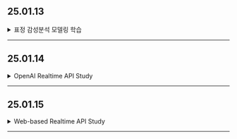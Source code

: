 ## 25.01.13

<details>

<summary>표정 감성분석 모델링 학습</summary>

## 1. 표정 감정분석 AI 프로토타입을 위한 데이터 수집
- **FER-2013 데이터셋 선정**  
  - 표정(감정) 인식 모델 학습을 위해 대표적으로 많이 사용되는 공개 데이터셋인 FER-2013을 선택

## 2. 데이터셋 다운로드
- **KaggleHub**를 이용하여 FER-2013 데이터셋 다운 및 로컬 환경에 준비

## 3. 전처리 및 모델 학습
- **이미지 전처리**
  - 모든 이미지를 48x48 사이즈로 스케일링
- **모델 학습**
  - CNN(Convolutional Neural Network)을 활용하여 표정 감정분석 모델 학습
  - 하이퍼파라미터 튜닝 및 학습 단계 진행

## 4. 결과
- **50번 Epoch 학습 후 최종 정확도 68% 달성**
- 학습 과정 및 결과를 시각화 (예: Loss, Accuracy 그래프 등) 완료

---  
*해당 작업들을 토대로 모델 성능을 계속 개선할 수 있도록 추가 실험과 데이터 분석이 필요할 것으로 보임.*

</details>

---

## 25.01.14

<details>

<summary>OpenAI Realtime API Study</summary>

# OpenAI Realtime API 정리

OpenAI Realtime API는 **웹소켓(WebSocket)** 방식으로 동작하며, 텍스트와 오디오 같은 **멀티모달 입력**을 지원하는 저지연(Low-latency) API입니다. 기존의 RESTful 요청-응답 방식보다 **실시간** 처리가 용이해, 다음과 같은 기능을 제공합니다.

---

## 1. 개요
- **WebSocket 연결**을 통해 실시간으로 이벤트(Event)를 주고받음  
- **텍스트 & 오디오** 입출력 모두 지원  
  - 텍스트 입력 시 토큰 단위(`response.text.delta`) 스트리밍  
  - 음성 입력(`input_audio`)과 음성 출력(`response.audio.delta`) 모두 가능  
- **이벤트 기반 구조**  
  - 클라이언트(사용자) → 서버(모델): `conversation.item.create()` 형태로 텍스트/오디오를 전송  
  - 서버(모델) → 클라이언트: 스트리밍 응답(`response.text.delta`, `response.audio.delta`), 완료(`response.done`), 오류(`error`) 등의 이벤트

---

## 2. 기본 흐름

1. **WebSocket 연결하기**  
   ```python
   async with client.beta.realtime.connect(model="gpt-4o-realtime-preview-YYYY-MM-DD") as connection:
       ...
   ```
   - `AsyncOpenAI` 객체를 생성 후 `connection` 컨텍스트를 열면, 해당 모델과 실시간 통신 가능

2. **세션 설정**  
   ```python
   await connection.session.update(session={'modalities': ['text']})
   ```
   - 텍스트만 사용할 수도 있고, 오디오를 함께 사용하려면 `['text','audio']`로 설정  

3. **입력 데이터 전송**  
   ```python
   await connection.conversation.item.create(
       item={
           "type": "message",
           "role": "user",
           "content": [{"type": "input_text", "text": "Hello!"}]
       }
   )
   ```
   - `input_audio`를 사용해 음성 데이터를 전달할 수도 있음 (base64 인코딩 + `mime_type`)

4. **응답 생성 요청**  
   ```python
   await connection.response.create()
   ```
   - 이전에 전달된 입력(메시지)들에 대해 모델이 응답을 생성하도록 요청

5. **이벤트 수신 (스트리밍 응답)**  
   ```python
   async for event in connection:
       if event.type == 'response.text.delta':
           # 텍스트 토큰 단위로 스트리밍
       elif event.type == 'response.audio.delta':
           # 오디오 chunk(base64) 스트리밍
       elif event.type == 'error':
           # 오류 발생
       ...
   ```
   - 텍스트가 조각단위로 도착(`response.text.delta`), 오디오 역시 바이트 chunk 단위로 도착(`response.audio.delta`)  
   - 모든 응답이 끝나면 `response.done` 이벤트 수신

---

## 3. 음성 입출력 (Audio)

1. **세션 모달리티에 `audio` 추가**  
   ```python
   await connection.session.update(session={'modalities': ['text','audio']})
   ```
2. **오디오 입력**  
   ```python
   # "input.wav" 파일을 base64로 인코딩한 뒤 전달
   await connection.conversation.item.create(
       item={
           "type": "message",
           "role": "user",
           "content": [
               {
                   "type": "input_audio",
                   "audio": "<base64 인코딩된 audio>",
                   "mime_type": "audio/wav"
               }
           ],
       }
   )
   ```
3. **오디오 출력**  
   - 모델이 오디오 응답을 생성하면, `response.audio.delta` 이벤트가 여러 번 날아옴  
   - base64를 디코딩하여 연결하면 하나의 오디오 파일이 됨  
   - `response.audio.done` 이벤트 시 오디오 스트리밍이 종료  

---

## 4. 오류 처리
- Realtime API는 오류가 나면 **이벤트**(`event.type == "error"`)로 전달  
- 연결(WebSocket)은 유지되므로, 추가 입력·응답을 계속 주고받을 수 있음  
- 일반 Python 예외가 아니라 이벤트로 발생하므로, 수신 루프에서 직접 처리해야 함  

---

## 5. 정리

1. **WebSocket 기반 실시간**: REST/HTTP보다 빠른 피드백, 텍스트·오디오 멀티모달 입출력 가능  
2. **이벤트 주고받기**: 사용자 → 모델(입력), 모델 → 사용자(스트리밍 응답)  
3. **멀티모달**: `session.modalities`에 `'audio'`, `'text'`를 지정해 음성도 주고받을 수 있음  
4. **오류 처리**: 모델에서 반환하는 오류(`error` 이벤트)를 직접 확인하고 대응  
5. **사용 시 주의**:  
   - `pip install "openai[realtime]"`로 `websockets` 등 필수 의존성 설치  
   - Beta API이므로 인터페이스가 향후 변경될 가능성 있음  

위 과정을 통해 **“실시간”** 으로 텍스트 답변을 받아볼 수 있고, **음성 입출력**을 결합해 음성 챗봇도 구현할 수 있습니다. 자세한 예시 및 고급 기능은 [OpenAI Python 라이브러리 공식 GitHub](https://github.com/openai/openai-python)에서 확인하시기 바랍니다.

</details>

---

## 25.01.15

<details>

<summary>Web-based Realtime API Study</summary>

이 저장소(또는 프로젝트)는 **OpenAI Realtime API(베타)**를 **웹(WebSocket) 환경**에서 사용해 보는 간단한 예시입니다.  
브라우저에서 마이크 녹음을 하고, **SpeechRecognition API**로 실시간 텍스트(STT)를 추출한 뒤 **WebSocket**을 통해 서버로 전송합니다.  
서버는 **OpenAI Realtime API**와 연결하여 텍스트 답변을 스트리밍으로 받아, 다시 웹소켓을 통해 브라우저에 전송해 줍니다.

---

## 1. 주요 흐름

1. **브라우저**  
   - 마이크로부터 음성을 입력받음 (Web Speech API)  
   - 음성을 실시간으로 텍스트(STT) 변환  
   - 최종 텍스트를 **WebSocket**으로 서버에 전송  
2. **서버(Starlette/FastAPI)**  
   - WebSocket endpoint(`ws_endpoint`)에서 브라우저 메시지를 수신  
   - OpenAI의 **Realtime API**(베타)를 사용해 GPT 모델에 질의 (모달리티: 텍스트)  
   - 응답이 토큰 스트리밍으로 도착하면, **이벤트**(`response.text.delta`)를 WebSocket으로 브라우저에 푸시  
3. **브라우저**  
   - 웹소켓 메시지(`onmessage`) 이벤트로 모델 답변을 실시간 표시  

---

## 2. 폴더 구조 예시

```
my_web_project/
  ├─ main.py          # Starlette/FastAPI 서버 (WebSocket + OpenAI Realtime API 연결)
  ├─ requirements.txt # 의존성 목록
  └─ static/
      └─ index.html   # 웹 클라이언트 (마이크 녹음 → STT → 웹소켓 전송)
```

---

## 3. 실행 방법

1. **Reatime API 베타 권한**  
   - OpenAI 계정에 Realtime API 권한이 있어야 합니다.  
   - `pip install "openai[realtime]"`로 웹소켓 의존성 설치  

2. **환경 변수 설정**  
   ```bash
   export OPENAI_API_KEY=sk-xxxxx  # 윈도우는 set OPENAI_API_KEY=...
   ```

3. **설치 & 실행**  
   ```bash
   pip install -r requirements.txt
   uvicorn main:app --reload
   ```
   - `main.py`에 정의된 Starlette 앱이 8000번 포트에서 실행

4. **브라우저 열기**  
   - <http://127.0.0.1:8000/> 접속  
   - 마이크 권한 허용 후, “Start Recording” 버튼을 누르고 말하면, **텍스트**를 서버로 전송  
   - 서버는 GPT 모델 응답을 스트리밍으로 전송 → 브라우저 화면에 실시간 표시

---

## 4. 기술 스택

- **Starlette** + **uvicorn**: ASGI 웹 서버 & WebSocket 라우팅  
- **OpenAI Realtime API**: 텍스트 토큰을 스트리밍으로 주고받는 베타 API  
- **WebSocket**: 브라우저 ↔ 서버 간 실시간 양방향 통신  
- **Web Speech API**: 브라우저 상에서 음성 녹음 및 STT 구현 (Chrome 등 일부 브라우저만 지원)  
- (옵션) Whisper API or TTS API를 추가해 음성 입력/출력 기능을 확장할 수도 있음

---

## 5. 확장 아이디어

1. **오디오 응답**  
   - Realtime API에서 오디오 모달리티(`['audio','text']`) 사용해 음성 출력을 생성, 브라우저에서 재생  
2. **LangChain Tools 연동**  
   - GPT가 계산, 검색, DB 접근 등 기능을 스스로 호출 가능  
3. **멀티턴 대화**  
   - 세션 스테이트를 저장해, 이전 대화를 기억하고 추가 질문에 답변  
4. **음성 출력(TTS)**  
   - 브라우저 측 `SpeechSynthesis` API를 사용하여 GPT 텍스트 응답을 음성으로 변환

---

## 6. 참고

- [OpenAI Realtime API docs (beta)](https://platform.openai.com/docs/guides/realtime)  
- [Starlette WebSocket docs](https://www.starlette.io/websockets/)  
- [Web Speech API (MDN)](https://developer.mozilla.org/en-US/docs/Web/API/Web_Speech_API)  

본 예제는 **웹 환경**에서 **실시간 음성 → 텍스트 전송 → GPT 스트리밍 응답**을 최소한의 코드로 시연한 것입니다.  
실제 프로젝트에서는 **오디오 응답 처리**, **멀티턴 대화**, **인증/보안**, **UI/UX**를 더 정교하게 구성하면 완성도 높은 음성 AI 웹 앱을 만들 수 있습니다.


</details>

---
